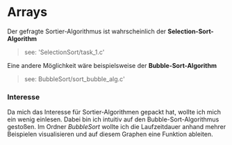 # Arrays

Der gefragte Sortier-Algorithmus ist wahrscheinlich der **Selection-Sort-Algorithm**

> see: 'SelectionSort/task_1.c'


Eine andere Möglichkeit wäre beispielsweise der **Bubble-Sort-Algorithm**

> see: BubbleSort/sort_bubble_alg.c'


### Interesse

Da mich das Interesse für Sortier-Algorithmen gepackt hat, wollte ich mich ein wenig einlesen. Dabei bin ich intuitiv auf den Bubble-Sort-Algorithmus gestoßen. Im Ordner *BubbleSort* wollte ich die Laufzeitdauer anhand mehrer Beispielen visualisieren und auf diesem Graphen eine Funktion ableiten.